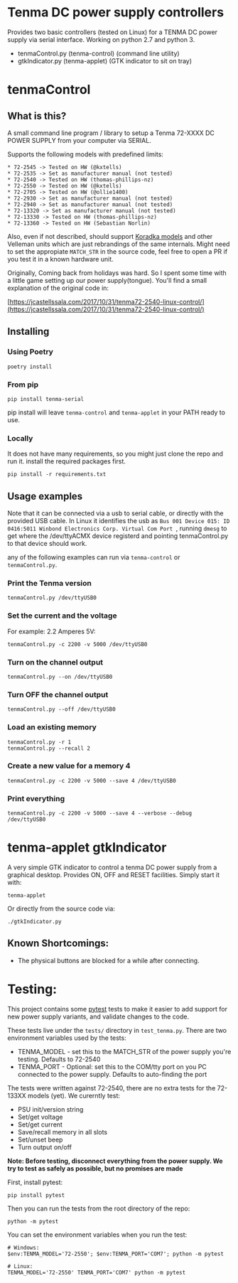 # Tenma DC power supply controllers

Provides two basic controllers (tested on Linux) for a TENMA DC power supply via serial interface. Working on python 2.7 and python 3.

 * tenmaControl.py (tenma-control) (command line utility)
 * gtkIndicator.py (tenma-applet) (GTK indicator to sit on tray)

# tenmaControl

## What is this?

A small command line program / library to setup a Tenma 72-XXXX DC POWER SUPPLY from your computer via SERIAL.

Supports the following models with predefined limits:

    * 72-2545 -> Tested on HW (@kxtells)
    * 72-2535 -> Set as manufacturer manual (not tested)
    * 72-2540 -> Tested on HW (thomas-phillips-nz)
    * 72-2550 -> Tested on HW (@kxtells)
    * 72-2705 -> Tested on HW (@ollie1400)
    * 72-2930 -> Set as manufacturer manual (not tested)
    * 72-2940 -> Set as manufacturer manual (not tested)
    * 72-13320 -> Set as manufacturer manual (not tested)
    * 72-13330 -> Tested on HW (thomas-phillips-nz)
    * 72-13360 -> Tested on HW (Sebastian Norlin)

Also, even if not described, should support [Koradka
models](https://sigrok.org/wiki/Korad_KAxxxxP_series) and other Velleman units
which are just rebrandings of the same internals. Might need to set the
appropiate `MATCH_STR` in the source code, feel free to open a PR if you test
it in a known hardware unit.

Originally, Coming back from holidays was hard. So I spent some time with a
little game setting up our power supply(tongue). You'll find a small
explanation of the original code in:

[https://jcastellssala.com/2017/10/31/tenma72-2540-linux-control/](https://jcastellssala.com/2017/10/31/tenma72-2540-linux-control/)

## Installing

### Using Poetry

    poetry install

### From pip

    pip install tenma-serial

pip install will leave `tenma-control` and `tenma-applet` in your PATH ready to use.

### Locally

It does not have many requirements, so you might just clone the repo and run it. install the required packages first.

	pip install -r requirements.txt


## Usage examples

Note that it can be connected via a usb to serial cable, or directly with the
provided USB cable. In Linux it identifies the usb as `Bus 001 Device 015: ID
0416:5011 Winbond Electronics Corp. Virtual Com Port `, running `dmesg` to get
where the /dev/ttyACMX device registerd and pointing tenmaControl.py to that
device should work.

any of the following examples can run via `tenma-control` or `tenmaControl.py`.

### Print the Tenma version

	tenmaControl.py /dev/ttyUSB0

### Set the current and the voltage

For example: 2.2 Amperes 5V:

	tenmaControl.py -c 2200 -v 5000 /dev/ttyUSB0

### Turn on the channel output

	tenmaControl.py --on /dev/ttyUSB0

### Turn OFF the channel output

	tenmaControl.py --off /dev/ttyUSB0

### Load an existing memory

	tenmaControl.py -r 1
	tenmaControl.py --recall 2

### Create a new value for a memory 4

	tenmaControl.py -c 2200 -v 5000 --save 4 /dev/ttyUSB0

### Print everything

	tenmaControl.py -c 2200 -v 5000 --save 4 --verbose --debug /dev/ttyUSB0

# tenma-applet gtkIndicator

A very simple GTK indicator to control a tenma DC power supply from a graphical desktop. Provides ON, OFF and RESET facilities. Simply start it with:

    tenma-applet

Or directly from the source code via:

	./gtkIndicator.py

## Known Shortcomings:
 * The physical buttons are blocked for a while after connecting.

# Testing:
This project contains some [pytest](https://pytest.org) tests to make it easier to add support for new power supply variants, and validate changes to the code.

These tests live under the `tests/` directory in `test_tenma.py`.  There are two environment variables used by the tests:
 * TENMA_MODEL - set this to the MATCH_STR of the power supply you're testing. Defaults to 72-2540
 * TENMA_PORT - Optional: set this to the COM/tty port on you PC connected to the power supply. Defaults to auto-finding the port

The tests were written against 72-2540, there are no extra tests for the 72-133XX models (yet). We curerntly test:
 * PSU init/version string
 * Set/get voltage
 * Set/get current
 * Save/recall memory in all slots
 * Set/unset beep
 * Turn output on/off

**Note: Before testing, disconnect everything from the power supply. We try to test as safely as possible, but no promises are made**

First, install pytest:

    pip install pytest

Then you can run the tests from the root directory of the repo:

    python -m pytest

You can set the environment variables when you run the test:

    # Windows:
    $env:TENMA_MODEL='72-2550'; $env:TENMA_PORT='COM7'; python -m pytest

    # Linux:
    TENMA_MODEL='72-2550' TENMA_PORT='COM7' python -m pytest